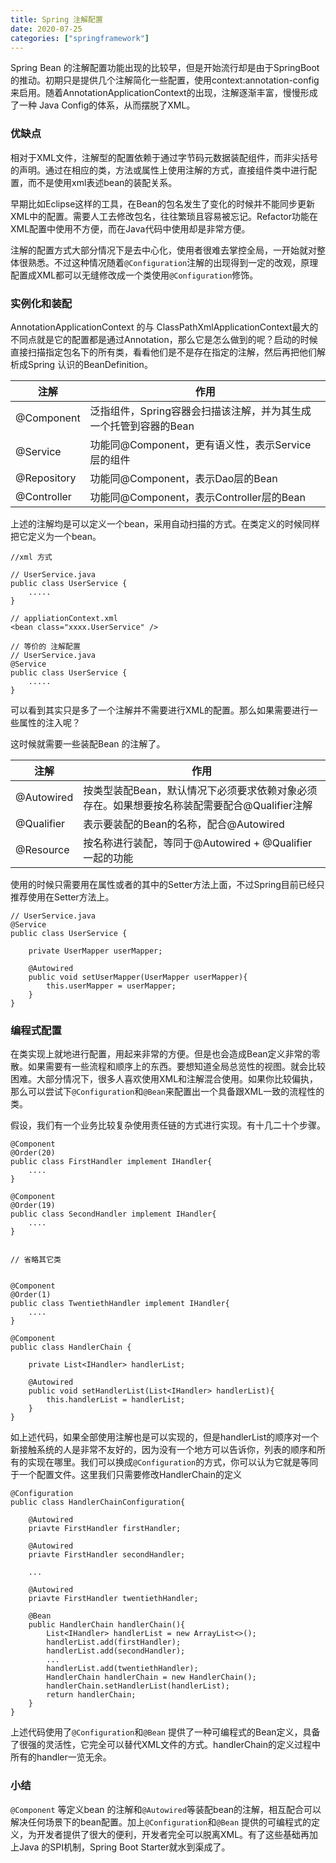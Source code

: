 ```yaml
---
title: Spring 注解配置
date: 2020-07-25
categories: ["springframework"]
---
```


Spring Bean 的注解配置功能出现的比较早，但是开始流行却是由于SpringBoot的推动。初期只是提供几个注解简化一些配置，使用context:annotation-config来启用。随着AnnotationApplicationContext的出现，注解逐渐丰富，慢慢形成了一种 Java Config的体系，从而摆脱了XML。<!--more-->

### 优缺点

相对于XML文件，注解型的配置依赖于通过字节码元数据装配组件，而非尖括号的声明。通过在相应的类，方法或属性上使用注解的方式，直接组件类中进行配置，而不是使用xml表述bean的装配关系。

早期比如Eclipse这样的工具，在Bean的包名发生了变化的时候并不能同步更新XML中的配置。需要人工去修改包名，往往繁琐且容易被忘记。Refactor功能在XML配置中使用不方便，而在Java代码中使用却是非常方便。

注解的配置方式大部分情况下是去中心化，使用者很难去掌控全局，一开始就对整体很熟悉。不过这种情况随着`@Configuration`注解的出现得到一定的改观，原理配置成XML都可以无缝修改成一个类使用`@Configuration`修饰。

### 实例化和装配

AnnotationApplicationContext 的与 ClassPathXmlApplicationContext最大的不同点就是它的配置都是通过Annotation，那么它是怎么做到的呢？启动的时候直接扫描指定包名下的所有类，看看他们是不是存在指定的注解，然后再把他们解析成Spring 认识的BeanDefinition。

| 注解        | 作用                                                         |
| ----------- | ------------------------------------------------------------ |
| @Component  | 泛指组件，Spring容器会扫描该注解，并为其生成一个托管到容器的Bean |
| @Service    | 功能同@Component，更有语义性，表示Service层的组件            |
| @Repository | 功能同@Component，表示Dao层的Bean                            |
| @Controller | 功能同@Component，表示Controller层的Bean                     |

上述的注解均是可以定义一个bean，采用自动扫描的方式。在类定义的时候同样把它定义为一个bean。

```
//xml 方式

// UserService.java
public class UserService {
	.....
}

// appliationContext.xml
<bean class="xxxx.UserService" />

// 等价的 注解配置
// UserService.java
@Service
public class UserService {
	.....
}
```

可以看到其实只是多了一个注解并不需要进行XML的配置。那么如果需要进行一些属性的注入呢？

这时候就需要一些装配Bean 的注解了。

| 注解       | 作用                                                         |
| ---------- | ------------------------------------------------------------ |
| @Autowired | 按类型装配Bean，默认情况下必须要求依赖对象必须存在。如果想要按名称装配需要配合@Qualifier注解 |
| @Qualifier | 表示要装配的Bean的名称，配合@Autowired                       |
| @Resource  | 按名称进行装配，等同于@Autowired + @Qualifier 一起的功能     |

使用的时候只需要用在属性或者的其中的Setter方法上面，不过Spring目前已经只推荐使用在Setter方法上。

```
// UserService.java
@Service
public class UserService {
	
	private UserMapper userMapper;
	
	@Autowired
	public void setUserMapper(UserMapper userMapper){
		this.userMapper = userMapper;
	}
}
```

### 编程式配置

在类实现上就地进行配置，用起来非常的方便。但是也会造成Bean定义非常的零散。如果需要有一些流程和顺序上的东西。要想知道全局总览性的视图。就会比较困难。大部分情况下，很多人喜欢使用XML和注解混合使用。如果你比较偏执，那么可以尝试下`@Configuration`和`@Bean`来配置出一个具备跟XML一致的流程性的类。

假设，我们有一个业务比较复杂使用责任链的方式进行实现。有十几二十个步骤。

```
@Component
@Order(20)
public class FirstHandler implement IHandler{
	....
}

@Component
@Order(19)
public class SecondHandler implement IHandler{
	....
}


// 省略其它类


@Component
@Order(1)
public class TwentiethHandler implement IHandler{
	....
}

@Component
public class HandlerChain {
	
	private List<IHandler> handlerList;
	
	@Autowired
	public void setHandlerList(List<IHandler> handlerList){
		this.handlerList = handlerList;
	}
}

```

如上述代码，如果全部使用注解也是可以实现的，但是handlerList的顺序对一个新接触系统的人是非常不友好的，因为没有一个地方可以告诉你，列表的顺序和所有的实现在哪里。我们可以换成`@Configuration`的方式，你可以认为它就是等同于一个配置文件。这里我们只需要修改HandlerChain的定义

```
@Configuration
public class HandlerChainConfiguration{
	
	@Autowired
	priavte FirstHandler firstHandler;
	
	@Autowired
	priavte FirstHandler secondHandler;
	
	...
	
	@Autowired
	priavte FirstHandler twentiethHandler;
	
	@Bean
	public HandlerChain handlerChain(){
		List<IHandler> handlerList = new ArrayList<>();
		handlerList.add(firstHandler);
		handlerList.add(secondHandler);
		...
		handlerList.add(twentiethHandler);
		HandlerChain handlerChain = new HandlerChain();
		handlerChain.setHandlerList(handlerList);
		return handlerChain;
	}
}
```

上述代码使用了`@Configuration`和`@Bean` 提供了一种可编程式的Bean定义，具备了很强的灵活性，它完全可以替代XML文件的方式。handlerChain的定义过程中所有的handler一览无余。

### 小结

`@Component` 等定义bean 的注解和`@Autowired`等装配bean的注解，相互配合可以解决任何场景下的bean配置。加上`@Configuration`和`@Bean` 提供的可编程式的定义，为开发者提供了很大的便利，开发者完全可以脱离XML。有了这些基础再加上Java 的SPI机制，Spring Boot Starter就水到渠成了。